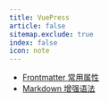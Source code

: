 ```yaml
---
title: VuePress
article: false
sitemap.exclude: true
index: false
icon: note
---
```


- [Frontmatter 常用属性](frontmatter.md)
- [Markdown 增强语法](mardown_enhance.md)
